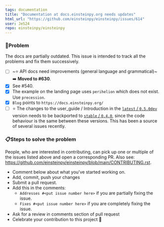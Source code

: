 ```yaml
---
tags: documentation
title: "Documentation at docs.einsteinpy.org needs updates"
html_url: "https://github.com/einsteinpy/einsteinpy/issues/614"
user: JeS24
repo: einsteinpy/einsteinpy
---
```


 ### 🐞**Problem**

The docs are partially outdated. This issue is intended to track all the problems and fix them successively.
- [ ] ~⭐ API docs need improvements (general language and grammatical)~ ➡️ **Moved to #630**.
- [x] See #540.
- [x] The example on the landing page uses `perihelion` which does not exist. Use `precession`.
- [x] `Blog` points to `https://docs.einsteinpy.org/`
- [ ] ⭐ The changes to the user_guide / Introduction in the [`latest` / `0.5.0dev`](https://docs.einsteinpy.org/en/latest/user_guide.html) version needs to be backported to [`stable` / `0.4.0`](https://docs.einsteinpy.org/en/stable/user_guide.html), since the code behaviour is the same between these versions. This has been a source of several issues recently.

 ### 📋**Steps to solve the problem**

People, who are interested in contributing, can pick up one or multiple of the issues listed above and open a corresponding PR. Also see: https://github.com/einsteinpy/einsteinpy/blob/main/CONTRIBUTING.rst.

 * Comment below about what you've started working on.
 * Add, commit, push your changes
 * Submit a pull request.
 * Add this in the comments:
 	- `Addresses #<put issue number here>` if you are partially fixing the issue.
 	- `Fixes #<put issue number here>` if you are completely fixing the issue.
 * Ask for a review in comments section of pull request
 * Celebrate your contribution to this project 🎉
